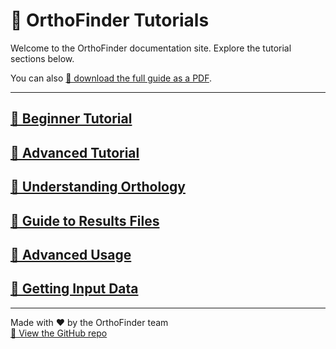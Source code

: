 # 🧬 OrthoFinder Tutorials

Welcome to the OrthoFinder documentation site. Explore the tutorial sections below.

You can also [📄 download the full guide as a PDF](OrthoFinder3_guide.pdf).

---

## [📘 Beginner Tutorial](beginner.md)

## [📗 Advanced Tutorial](advanced.md)

## [📙 Understanding Orthology](orthology.md)

## [📒 Guide to Results Files](results.md)

## [📕 Advanced Usage](usage.md)

## [📓 Getting Input Data](input.md)

---

Made with ❤️ by the OrthoFinder team  
[🔗 View the GitHub repo](https://github.com/OrthoFinder/OrthoFinder)
